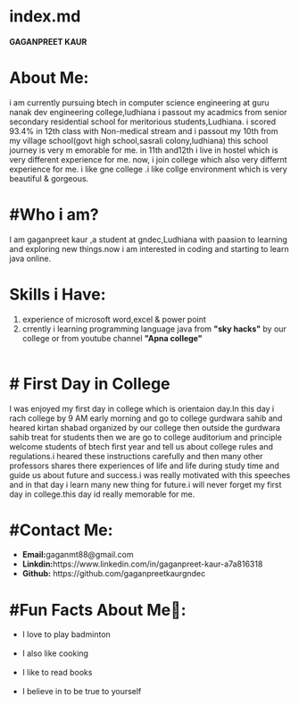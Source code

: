 # index.md
<h4>GAGANPREET KAUR</h4>
<H1>About Me:</H1>
i am currently pursuing btech in computer science engineering at guru nanak dev engineering college,ludhiana
i passout my acadmics from senior secondary residential school for meritorious students,Ludhiana. i scored 93.4% 
in 12th class with Non-medical stream and i passout my 10th from my village school(govt high school,sasrali colony,ludhiana) 
this school journey is very m emorable for me. in 11th and12th i live in hostel which is very different
 experience for me. now, i join college which also very differnt experience for me. i like gne college .i like collge 
 environment which is very beautiful & gorgeous.<br>
 <h1>#Who i am?</h1>
 I am gaganpreet kaur ,a student at gndec,Ludhiana with paasion to learning and exploring new things.now i am interested in coding and 
 starting to learn java online.
 <h1>Skills i Have:</h1>
 <ol>
<li>experience of microsoft word,excel & power point<br> </li>
 <li>crrently i learning programming language java from <b>"sky hacks"</b> by our college or from
 youtube channel <b>"Apna college" </b> </li> <br>
 </ol>
 <h1># First Day in College</h1>
   I was enjoyed my first day in college which is orientaion day.In this day i rach college by 9 AM early morning and go to 
 college gurdwara sahib and heared kirtan shabad organized by our college then outside the gurdwara sahib treat for students then  we are go to college auditorium and 
  principle welcome students of btech first year and tell us about college rules and regulations.i heared these instructions carefully and then many other professors shares there experiences of life and life during study time and guide us about future and success.i was really motivated with this speeches and in that day i learn many new thing 
  for future.i will never forget my first day in college.this day id really memorable for me.<br>
<h1>#Contact Me:</h1>
<ul>
<li><b>Email:</b>gaganmt88@gmail.com<br></li>
<li><b>Linkdin:</b>https://www.linkedin.com/in/gaganpreet-kaur-a7a816318<br></li>
<li><b>Github:</b> https://github.com/gaganpreetkaurgndec<br></li>
</ul>
<h1>#Fun Facts About Me🙂:</h1>
<ul>
 <li>  I love to play badminton</li><br>
 <li> I also like cooking</li><br>
 <li> I like to read books</li><br>
 <li>I believe in to be true to yourself</li><br>
</ul>




